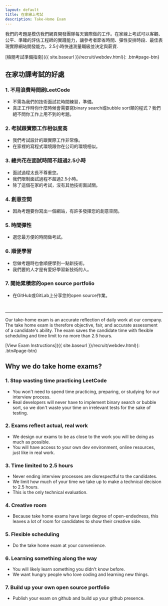 ```yaml
---
layout: default
title: 在家線上考試
description: Take-Home Exam
---
```


我們的考題是模仿我們網頁開發團隊每天實際做的工作。在家線上考試可以客觀、公平、準確的評估工程師的實踐能力，讓參考者節省時間、彈性安排時段、最佳表現實際網站開發能力。2.5小時快速測量職級並決定與薪資.

[檢閱考試準備指南]({{ site.baseurl }}/recruit/webdev.html){: .btn#page-btn}

## 在家功課考試的好處

### 1. 不用浪費時間刷LeetCode
* 不需為我們的技術面試花時間練習，準備。
* 真正工作時你什麼時候會需要寫binary search或bubble sort類的程式？我們絕不問你工作上用不到的考題。

### 2. 考試跟實際工作相似度高
* 我們考試設計的跟實際工作非常像。
* 在家裡的寫程式環境跟你在公司的環境相似。

### 3. 總共花在面試時間不超過2.5小時
* 面試過程太長不尊重您。
* 我們限制面試過程不超過2.5小時。
* 除了這個在家的考試，沒有其他技術面試關。

### 4. 創意空間
* 因為考題要你寫出一個網站，有許多發揮您的創意空間。

### 5. 時間彈性
* 選您最方便的時間做考試。

### 6. 順便學習
* 您做考題時也會順便學到一點新技術。
* 我們要的人才是有愛好學習新技術的人。

### 7. 開始累積您的open source portfolio
* 在GitHub或GitLab上分享您的open source作業。

<br>

---

Our take-home exam is an accurate reflection of daily work at our company. The take home exam is therefore objective, fair, and accurate assessment of a candidate's ability. The exam saves the candidate time with flexible scheduling and time limit to no more than 2.5 hours.

[View Exam Instructions]({{ site.baseurl }}/recruit/webdev.html){: .btn#page-btn}

## Why we do take home exams?

### 1. Stop wasting time practicing LeetCode
* You won't need to spend time practicing, preparing, or studying for our interview process.
* Real developers will never have to implement binary search or bubble sort, so we don't waste your time on irrelevant tests for the sake of testing.

### 2. Exams reflect actual, real work
* We design our exams to be as close to the work you will be doing as much as possible.
* You will have access to your own dev environment, online resources, just like in real work.

### 3. Time limited to 2.5 hours
* Never ending interview processes are disrespectful to the candidates.
* We limit how much of your time we take up to make a technical decision to 2.5 hours.
* This is the only technical evaluation.

### 4. Creative room
* Because take home exams have large degree of open-endedness, this leaves a lot of room for candidates to show their creative side.

### 5. Flexible scheduling
* Do the take home exam at your convenience.

### 6. Learning something along the way
* You will likely learn something you didn't know before.
* We want hungry people who love coding and learning new things.

### 7. Build up your own open source portfolio
* Publish your exam on github and build up your github presence.
